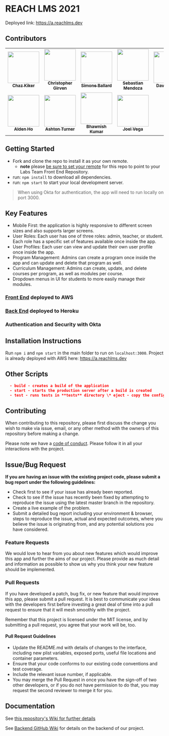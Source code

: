 # REACH LMS 2021

Deployed link: <https://a.reachlms.dev>

## Contributors

<!-- ALL-CONTRIBUTORS-LIST:START - Do not remove or modify this section -->
<!-- prettier-ignore-start -->
<!-- markdownlint-disable -->
<!-- cSpell-disable -->
<table>
 <tbody>
 <tr>

  <td align="center">
    <a href="https://github.com/chazkiker2">
    <img src="https://avatars.githubusercontent.com/u/70249988?v=3?s=100"
      width="100px" alt=""/>
    <br/><sub><b>Chaz Kiker</b></sub></a><br/>
  </td>

  <td align="center">
    <a href="https://github.com/BUGBOUNTYchrisg8691">
    <img src="https://avatars.githubusercontent.com/u/65675733?v=3?s=100"
      width="100px" alt=""/>
    <br/><sub><b>Christopher Girven</b></sub></a><br/>
  </td>


  <td align="center">
    <a href="https://github.com/simonesquad">
    <img src="https://avatars.githubusercontent.com/u/50623822?s=400&u=ba6af6a7e826fa735e142f23a76c947ffed3e55f&v=4"
      width="100px" alt=""/>
    <br/><sub><b>Simone Ballard</b></sub></a><br/>
  </td>

  <td align="center">
    <a href="https://github.com/sebass482">
    <img src="https://avatars.githubusercontent.com/u/66289590?v=3?s=100"
      width="100px" alt=""/>
    <br/><sub><b>Sebastian Mendoza</b></sub></a><br/>
  </td>

  <td align="center">
    <a href="https://github.com/dav1dchang">
    <img src="https://avatars.githubusercontent.com/u/70392706?s=400&u=2e5a31261597a86c31eba71d4546912a16e236f3&v=4"
      width="100px" alt=""/>
    <br/><sub><b>David Chang</b></sub></a><br/>
  </td>

  
  <td align="center">
    <a href="https://github.com/rhea-manuel">
      <img src="https://avatars.githubusercontent.com/u/33386393?v=4"
        width="100px" alt=""
      />
      <br/>
      <sub><b>Rhea Manuel</b></sub>
    </a>
    <br/>
  </td>
 </tr>
 <tr>
  <td align="center">
    <a href="https://github.com/aldenho52">
      <img src="https://avatars.githubusercontent.com/u/69052933?s=460&u=a59bb1fd41bac4f91b8460f06ec34592fece103e&v=4" width = "100px" />
    <br/><sub><b>Alden Ho</b></sub></a><br/>
  </td>

  <td align="center">
    <a href="https://github.com/ashtoturn">
    <img src="https://avatars.githubusercontent.com/u/47793349?s=400&u=42e3944e42e56779451351208ff7eb4fffb27ba7&v=4"
      width="100px" alt=""/>
    <br/><sub><b>Ashton Turner</b></sub></a><br/>
  </td>

  <td align="center">
    <a href="https://github.com/mrbhawnish">
    <img src="https://avatars.githubusercontent.com/u/55416868?s=400&u=a8a7d1cc124b68e9c38dd4b9bc39cc42e31a9572&v=4"
      width="100px" alt=""/>
    <br/><sub><b>Bhawnish Kumar</b></sub></a><br/>
  </td>

  <td align="center">
    <a href="https://github.com/JoelVega97">
    <img src="https://avatars.githubusercontent.com/u/67379632?s=400&u=3f34b76d111fb330e93fbb0133cb200addc326cf&v=4"
      width="100px" alt=""/>
    <br/><sub><b>Joel Vega</b></sub></a><br/>
  </td>
 </tr>
</tbody>
</table>
<!-- markdownlint-restore -->
<!-- prettier-ignore-end -->

<!-- ALL-CONTRIBUTORS-LIST:END -->

## Getting Started

- Fork and clone the repo to install it as your own remote.
  - **note** please [be sure to set your remote](https://help.github.jp/enterprise/2.11/user/articles/changing-a-remote-s-url/) for this repo to point to your Labs Team Front End Repository.
- run: `npm install` to download all dependencies.
- run: `npm start` to start your local development server.

> When using Okta for authentication, the app will need to run locally on port 3000.

## Key Features

- Mobile First: the application is highly responsive to different screen sizes and also supports larger screens.
- User Roles: Each user has one of three roles: admin, teacher, or student. Each role has a specific set of features available once inside the app.
- User Profiles: Each user can view and update their own user profile once inside the app.
- Program Management: Admins can create a program once inside the app and can update and delete that program as well.
- Curriculum Management: Admins can create, update, and delete courses per program, as well as modules per course.
- Dropdown menus in UI for students to more easily manage their modules.

### [Front End](https://a.reachlms.dev) deployed to AWS

### [Back End](https://reach-team-a-be.herokuapp.com) deployed to Heroku

### Authentication and Security with Okta

## Installation Instructions

Run `npm i` and `npm start` in the main folder to run on `localhost:3000`. Project is already deployed with AWS here: <https://a.reachlms.dev>

## Other Scripts

```package.json
  - build - creates a build of the application
  - start - starts the production server after a build is created
  - test - runs tests in **tests** directory \* eject - copy the configuration files and dependencies into the project so you have full control over them
```

## Contributing

When contributing to this repository, please first discuss the change you wish to make via issue, email, or any other method with the owners of this repository before making a change.

Please note we have a [code of conduct](./CODE_OF_CONDUCT.md). Please follow it in all your interactions with the project.

## Issue/Bug Request

**If you are having an issue with the existing project code, please submit a bug report under the following guidelines:**

- Check first to see if your issue has already been reported.
- Check to see if the issue has recently been fixed by attempting to reproduce the issue using the latest master branch in the repository.
- Create a live example of the problem.
- Submit a detailed bug report including your environment & browser, steps to reproduce the issue, actual and expected outcomes, where you believe the issue is originating from, and any potential solutions you have considered.

### Feature Requests

We would love to hear from you about new features which would improve this app and further the aims of our project. Please provide as much detail and information as possible to show us why you think your new feature should be implemented.

### Pull Requests

If you have developed a patch, bug fix, or new feature that would improve this app, please submit a pull request. It is best to communicate your ideas with the developers first before investing a great deal of time into a pull request to ensure that it will mesh smoothly with the project.

Remember that this project is licensed under the MIT license, and by submitting a pull request, you agree that your work will be, too.

#### Pull Request Guidelines

- Update the README.md with details of changes to the interface, including new plist variables, exposed ports, useful file locations and container parameters.
- Ensure that your code conforms to our existing code conventions and test coverage.
- Include the relevant issue number, if applicable.
- You may merge the Pull Request in once you have the sign-off of two other developers, or if you do not have permission to do that, you may request the second reviewer to merge it for you.

## Documentation

See [this repository's Wiki for further details](https://github.com/Lambda-School-Labs/reach-lms-fe-a/wiki)

See [Backend GitHub Wiki](https://github.com/Lambda-School-Labs/reach-lms-be-a/wiki) for details on the backend of our project.
